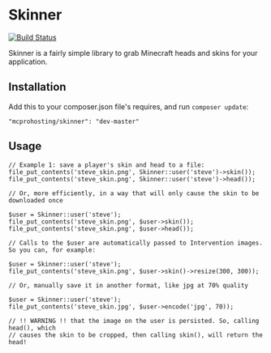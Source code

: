 # Skinner

[![Build Status](https://travis-ci.org/MCProHosting/skinner.svg)](https://travis-ci.org/MCProHosting/skinner)

Skinner is a fairly simple library to grab Minecraft heads and skins for your application.

## Installation

Add this to your composer.json file's requires, and run `composer update`:

```
"mcprohosting/skinner": "dev-master"
```

## Usage

```
// Example 1: save a player's skin and head to a file:
file_put_contents('steve_skin.png', Skinner::user('steve')->skin());
file_put_contents('steve_skin.png', Skinner::user('steve')->head());

// Or, more efficiently, in a way that will only cause the skin to be downloaded once

$user = Skinner::user('steve');
file_put_contents('steve_skin.png', $user->skin());
file_put_contents('steve_skin.png', $user->head());

// Calls to the $user are automatically passed to Intervention images. So you can, for example:

$user = Skinner::user('steve');
file_put_contents('steve_skin.png', $user->skin()->resize(300, 300));

// Or, manually save it in another format, like jpg at 70% quality

$user = Skinner::user('steve');
file_put_contents('steve_skin.jpg', $user->encode('jpg', 70));

// !! WARNING !! that the image on the user is persisted. So, calling head(), which
// causes the skin to be cropped, then calling skin(), will return the head!
```